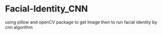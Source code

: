 # Facial-Identity_CNN
using pillow and openCV package to get Image then to run facial identity by cnn algorithm 
